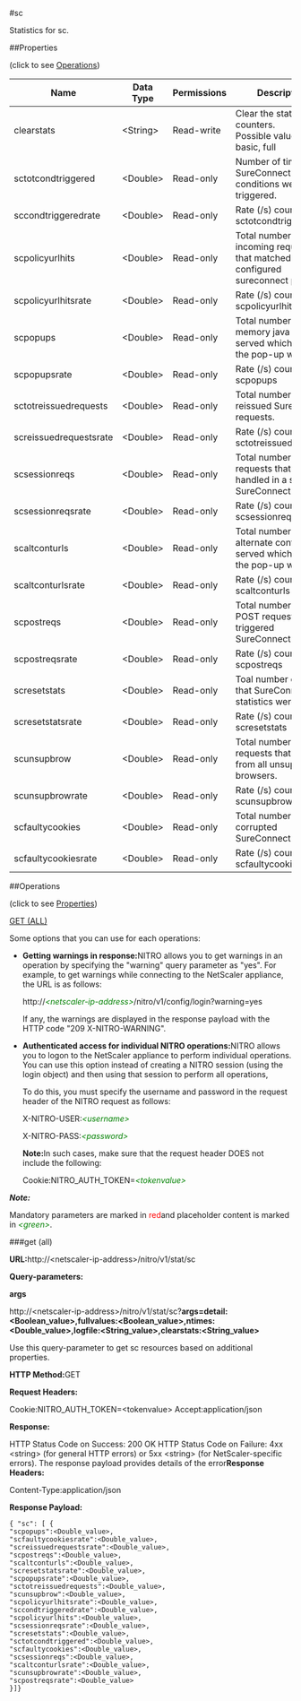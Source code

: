 #sc

Statistics for sc.


##Properties 
<span>(click to see [Operations](#opera))</span>


<table><thead><tr><th>Name</th><th>Data Type</th><th>Permissions</th><th>Description</th></tr></thead><tbody><tr><td>clearstats</td><td>&lt;String></td><td>Read-write</td><td>Clear the statsistics / counters.<br>Possible values = basic, full</td></tr><tr><td>sctotcondtriggered</td><td>&lt;Double></td><td>Read-only</td><td>Number of times that SureConnect conditions were triggered.</td></tr><tr><td>sccondtriggeredrate</td><td>&lt;Double></td><td>Read-only</td><td>Rate (/s) counter for sctotcondtriggered</td></tr><tr><td>scpolicyurlhits</td><td>&lt;Double></td><td>Read-only</td><td>Total number of incoming requests that matched configured sureconnect policies.</td></tr><tr><td>scpolicyurlhitsrate</td><td>&lt;Double></td><td>Read-only</td><td>Rate (/s) counter for scpolicyurlhits</td></tr><tr><td>scpopups</td><td>&lt;Double></td><td>Read-only</td><td>Total number of in-memory java script served which throws the pop-up window.</td></tr><tr><td>scpopupsrate</td><td>&lt;Double></td><td>Read-only</td><td>Rate (/s) counter for scpopups</td></tr><tr><td>sctotreissuedrequests</td><td>&lt;Double></td><td>Read-only</td><td>Total number of reissued SureConnect requests.</td></tr><tr><td>screissuedrequestsrate</td><td>&lt;Double></td><td>Read-only</td><td>Rate (/s) counter for sctotreissuedrequests</td></tr><tr><td>scsessionreqs</td><td>&lt;Double></td><td>Read-only</td><td>Total number of requests that were handled in a single SureConnect session.</td></tr><tr><td>scsessionreqsrate</td><td>&lt;Double></td><td>Read-only</td><td>Rate (/s) counter for scsessionreqs</td></tr><tr><td>scaltconturls</td><td>&lt;Double></td><td>Read-only</td><td>Total number of alternate content served which throws the pop-up window.</td></tr><tr><td>scaltconturlsrate</td><td>&lt;Double></td><td>Read-only</td><td>Rate (/s) counter for scaltconturls</td></tr><tr><td>scpostreqs</td><td>&lt;Double></td><td>Read-only</td><td>Total number of HTTP POST requests that triggered SureConnect feature.</td></tr><tr><td>scpostreqsrate</td><td>&lt;Double></td><td>Read-only</td><td>Rate (/s) counter for scpostreqs</td></tr><tr><td>scresetstats</td><td>&lt;Double></td><td>Read-only</td><td>Toal number of times that SureConnect statistics were reset.</td></tr><tr><td>scresetstatsrate</td><td>&lt;Double></td><td>Read-only</td><td>Rate (/s) counter for scresetstats</td></tr><tr><td>scunsupbrow</td><td>&lt;Double></td><td>Read-only</td><td>Total number of requests that came from all unsupported browsers.</td></tr><tr><td>scunsupbrowrate</td><td>&lt;Double></td><td>Read-only</td><td>Rate (/s) counter for scunsupbrow</td></tr><tr><td>scfaultycookies</td><td>&lt;Double></td><td>Read-only</td><td>Total number of corrupted SureConnect cookies.</td></tr><tr><td>scfaultycookiesrate</td><td>&lt;Double></td><td>Read-only</td><td>Rate (/s) counter for scfaultycookies</td></tr></tbody></table>
##Operations 
<span>(click to see [Properties](#prope))</span>


[GET (ALL)](#ge)


Some options that you can use for each operations:
<ul><li><p><b>Getting warnings in response:</b>NITRO allows you to get warnings in an operation by specifying the "warning" query parameter as "yes". For example, to get warnings while connecting to the NetScaler appliance, the URL is as follows:</p><p>http://<span style="color:green;font-style:italic;">&lt;netscaler-ip-address&gt;</span>/nitro/v1/config/login?warning=yes</p><p>If any, the warnings are displayed in the response payload with the HTTP code "209 X-NITRO-WARNING".</p></li><li><p><b>Authenticated access for individual NITRO operations:</b>NITRO allows you to logon to the NetScaler appliance to perform individual operations. You can use this option instead of creating a NITRO session (using the login object) and then using that session to perform all operations,</p><p>To do this, you must specify the username and password in the request header of the NITRO request as follows:</p><p>X-NITRO-USER:<span style="color:green;font-style:italic;">&lt;username&gt;</span></p><p>X-NITRO-PASS:<span style="color:green;font-style:italic;">&lt;password&gt;</span></p><p><b>Note:</b>In such cases, make sure that the request header DOES not include the following:</p><p>Cookie:NITRO_AUTH_TOKEN=<span style="color:green;font-style:italic;">&lt;tokenvalue&gt;</span></p></li></ul>



***Note:*** 
Mandatory parameters are marked in <span style="color:#FF0000;">red</span>and placeholder content is marked in <span style="color:green;font-style:italic">&lt;green&gt;</span>.

###get (all)



<b>URL:</b>http://&lt;netscaler-ip-address&gt;/nitro/v1/stat/sc
<b>Query-parameters:</b>
<b>args</b>
http://&lt;netscaler-ip-address&gt;/nitro/v1/stat/sc?<b>args=detail:&lt;Boolean_value&gt;,fullvalues:&lt;Boolean_value&gt;,ntimes:&lt;Double_value&gt;,logfile:&lt;String_value&gt;,clearstats:&lt;String_value&gt;</b>
Use this query-parameter to get sc resources based on additional properties.



<b>HTTP Method:</b>GET
<b>Request Headers:</b>

Cookie:NITRO_AUTH_TOKEN=&lt;tokenvalue&gt;Accept:application/json

<b>Response:</b>
HTTP Status Code on Success: 200 OKHTTP Status Code on Failure: 4xx &lt;string&gt; (for general HTTP errors) or 5xx &lt;string&gt; (for NetScaler-specific errors). The response payload provides details of the error<b>Response Headers:</b>

Content-Type:application/json

<b>Response Payload: </b>```{ "sc": [ {"scpopups":<Double_value>,"scfaultycookiesrate":<Double_value>,"screissuedrequestsrate":<Double_value>,"scpostreqs":<Double_value>,"scaltconturls":<Double_value>,"scresetstatsrate":<Double_value>,"scpopupsrate":<Double_value>,"sctotreissuedrequests":<Double_value>,"scunsupbrow":<Double_value>,"scpolicyurlhitsrate":<Double_value>,"sccondtriggeredrate":<Double_value>,"scpolicyurlhits":<Double_value>,"scsessionreqsrate":<Double_value>,"scresetstats":<Double_value>,"sctotcondtriggered":<Double_value>,"scfaultycookies":<Double_value>,"scsessionreqs":<Double_value>,"scaltconturlsrate":<Double_value>,"scunsupbrowrate":<Double_value>,"scpostreqsrate":<Double_value>}]}```



